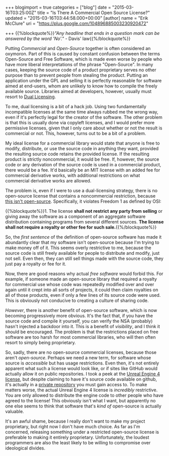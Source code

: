 +++
blogimport = true
categories = ["blog"]
date = "2015-03-16T03:25:00Z"
title = "Is There A Commercial Open Source License?"
updated = "2015-03-16T03:44:58.000+00:00"
[author]
name = "Erik McClure"
uri = "https://plus.google.com/104896885003230920472"

+++
{{%blockquote%}}*"Any headline that ends in a question mark can be answered by the word 'No'."* - Davis' law{{%/blockquote%}}

Putting *Commercial* and *Open-Source* together is often considered an oxymoron. Part of this is caused by constant confusion between the terms Open-Source and Free Software, which is made even worse by people who have more liberal interpretations of the phrase "Open-Source". In many cases, keeping the source code of a product proprietary serves no other purpose than to prevent people from stealing the product. Putting an application under the GPL and selling it is perfectly reasonable for software aimed at end-users, whom are unlikely to know how to compile the freely available source. Libraries aimed at developers, however, usually must resort to [Dual Licensing](http://en.wikipedia.org/wiki/Multi-licensing).

To me, dual licensing is a bit of a hack job. Using two fundamentally incompatible licenses at the same time always rubbed me the wrong way, even if it's perfectly legal for the creator of the software. The other problem is that this is usually done via copyleft licenses, and I would prefer more permissive licenses, given that I only care about whether or not the result is commercial or not. This, however, turns out to be a bit of a problem.

My ideal license for a commercial library would state that anyone is free to modify, distribute, or use the source code in anything they want, provided the resulting source code retains the provided license. If the resulting product is strictly noncommercial, it would be free. If, however, the source code or any derivation of the source code is used in a commercial product, there would be a fee. It'd basically be an MIT license with an added fee for commercial derivative works, with additional restrictions on what commercial derivative works are allowed.

The problem is, even if I were to use a dual-licensing strategy, there is no open-source license that contains a noncommercial restriction, because [this isn't open-source](http://opensource.org/docs/osd). Specifically, it violates Freedom 1 as defined by OSI:

{{%blockquote%}}1. The license **shall not restrict any party from selling** or giving away the software as a component of an aggregate software distribution containing programs from several different sources. **The license shall not require a royalty or other fee for such sale.**{{%/blockquote%}}

So, the *first sentence* of the definition of open-source software has made it abundantly clear that my software isn't open-source because I'm trying to make money off of it. This seems overly restrictive to me, because the source code is still freely available for people to distribute and modify, just not sell. Even then, they can still sell things made with the source code, they just pay a royalty or fee for it.

Now, there are good reasons why actual *free software* would forbid this. For example, if someone made an open-source library that required a royalty for commercial use whose code was repeatedly modified over and over again until it crept into all sorts of projects, it could then claim royalties on all of those products, even if only a few lines of its source code were used. This is obviously not conducive to creating a culture of sharing code.

*However*, there is another benefit of open-source software, which is now becoming progressively more obvious. It's the fact that, if you have the source code and compile it yourself, you can verify the NSA (probably) hasn't injected a backdoor into it. This is a benefit of *visibility*, and I think it should be encouraged. The problem is that the restrictions placed on free software are too harsh for most commercial libraries, who will then often resort to simply being proprietary.

So, sadly, there are no open-source commercial licenses, because those aren't *open-source*. Perhaps we need a new term, for software whose source is *accessible* but has usage restrictions. Even then, it's not entirely apparent what such a license would look like, or if sites like GitHub would actually allow it on public repositories. I took a peek at the [Unreal Engine 4 license](https://www.unrealengine.com/eula), but despite claiming to have it's source code available on github, it's actually in a [private repository](https://github.com/EpicGames/UnrealEngine) you must gain access to. To make matters worse, the actual Unreal Engine 4 license is *incredibly* restrictive. You are only allowed to distribute the engine code to other people who have agreed to the license! This obviously isn't what I want, but apparently no one else seems to think that software that's *kind of* open-source is actually valuable.

It's an awful shame, because I really don't want to make my project proprietary, but right now I don't have much choice. As far as I'm concerned, releasing something under a restricted open-source license is preferable to making it entirely proprietary. Unfortunately, the loudest programmers are also the least likely to be willing to compromise over ideological divides.
